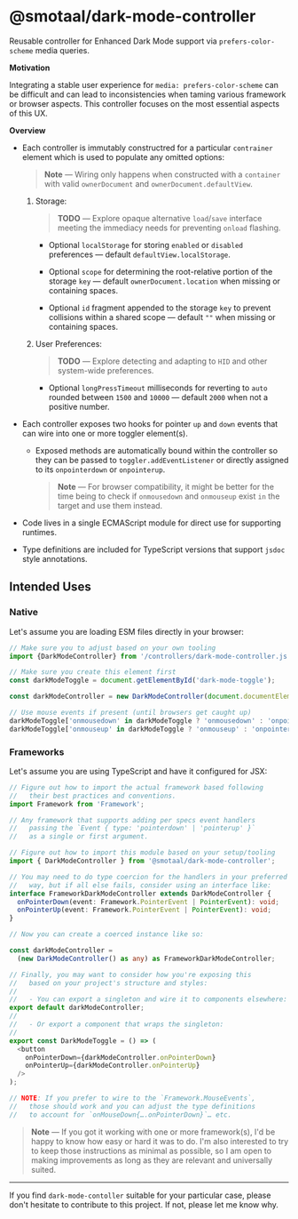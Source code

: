 ﻿# @smotaal/dark-mode-controller

Reusable controller for Enhanced Dark Mode support via `prefers-color-scheme` media queries.

**Motivation**

Integrating a stable user experience for `media: prefers-color-scheme` can be difficult and can lead to inconsistencies when taming various framework or browser aspects. This controller focuses on the most essential aspects of this UX.

**Overview**

- Each controller is immutably constructred for a particular `contrainer` element which is used to populate any omitted options:

  > **Note** — Wiring only happens when constructed with a `container` with valid `ownerDocument` and `ownerDocument.defaultView`.

  1. Storage:

     > **TODO** — Explore opaque alternative `load`/`save` interface meeting the immediacy needs for preventing `onload` flashing.

     - Optional `localStorage` for storing `enabled` or `disabled` preferences — default `defaultView.localStorage`.

     - Optional `scope` for determining the root-relative portion of the storage `key` — default `ownerDocument.location` when missing or containing spaces.

     - Optional `id` fragment appended to the storage `key` to prevent collisions within a shared scope — default `""` when missing or containing spaces.

  2. User Preferences:

     > **TODO** — Explore detecting and adapting to `HID` and other system-wide preferences.

     - Optional `longPressTimeout` milliseconds for reverting to `auto` rounded between `1500` and `10000` — default `2000` when not a positive number.

- Each controller exposes two hooks for pointer `up` and `down` events that can wire into one or more toggler element(s).

  - Exposed methods are automatically bound within the controller so they can be passed to `toggler.addEventListener` or directly assigned to its `onpointerdown` or `onpointerup`.

    > **Note** — For browser compatibility, it might be better for the time being to check if `onmousedown` and `onmouseup` exist `in` the target and use them instead.

- Code lives in a single ECMAScript module for direct use for supporting runtimes.

- Type definitions are included for TypeScript versions that support `jsdoc` style annotations.

## Intended Uses

### Native

Let's assume you are loading ESM files directly in your browser:

```js
// Make sure you to adjust based on your own tooling
import {DarkModeController} from '/controllers/dark-mode-controller.js';

// Make sure you create this element first
const darkModeToggle = document.getElementById('dark-mode-toggle');

const darkModeController = new DarkModeController(document.documentElement);

// Use mouse events if present (until browsers get caught up)
darkModeToggle['onmousedown' in darkModeToggle ? 'onmousedown' : 'onpointerdown'] = darkModeController.onPointerDown;
darkModeToggle['onmouseup' in darkModeToggle ? 'onmouseup' : 'onpointerup'] = darkModeController.onPointerUp;
```

### Frameworks

Let's assume you are using TypeScript and have it configured for JSX:

<!--prettier-ignore-->
```ts
// Figure out how to import the actual framework based following
//   their best practices and conventions.
import Framework from 'Framework';

// Any framework that supports adding per specs event handlers
//   passing the `Event { type: 'pointerdown' | 'pointerup' }`
//   as a single or first argument.

// Figure out how to import this module based on your setup/tooling
import { DarkModeController } from '@smotaal/dark-mode-controller';

// You may need to do type coercion for the handlers in your preferred
//   way, but if all else fails, consider using an interface like:
interface FrameworkDarkModeController extends DarkModeController {
  onPointerDown(event: Framework.PointerEvent | PointerEvent): void;
  onPointerUp(event: Framework.PointerEvent | PointerEvent): void;
}

// Now you can create a coerced instance like so:

const darkModeController =
  (new DarkModeController() as any) as FrameworkDarkModeController;

// Finally, you may want to consider how you're exposing this
//   based on your project's structure and styles:
//
//   - You can export a singleton and wire it to components elsewhere:
export default darkModeController;
//
//   - Or export a component that wraps the singleton:
//
export const DarkModeToggle = () => (
  <button
    onPointerDown={darkModeController.onPointerDown}
    onPointerUp={darkModeController.onPointerUp}
  />
);

// NOTE: If you prefer to wire to the `Framework.MouseEvents`,
//   those should work and you can adjust the type definitions
//   to account for `onMouseDown{….onPointerDown}`… etc.
```

> **Note** — If you got it working with one or more framework(s), I'd be happy to know how easy or hard it was to do. I'm also interested to try to keep those instructions as minimal as possible, so I am open to making improvements as long as they are relevant and universally suited.

---

If you find `dark-mode-contoller` suitable for your particular case, please don't hesitate to contribute to this project. If not, please let me know why.
